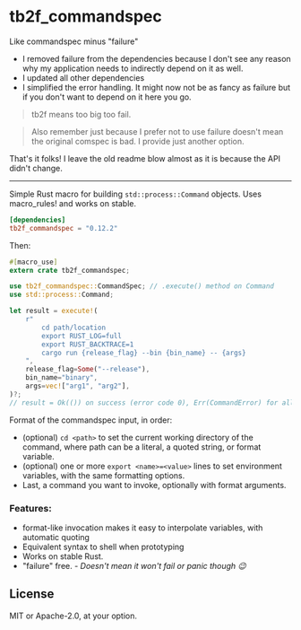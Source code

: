 # tb2f_commandspec

Like commandspec minus "failure"

* I removed failure from the dependencies because I don't see any reason why my application needs to indirectly depend on it as well. 
* I updated all other dependencies
* I simplified the error handling. It might now not be as fancy as failure but if you don't want to depend on it here you go.

> tb2f means too big too fail.

> Also remember just because I prefer not to use failure doesn't mean the original comspec is bad. I provide just another option. 

That's it folks! I leave the old readme blow almost as it is because the API didn't change.

---

Simple Rust macro for building `std::process::Command` objects. Uses macro_rules! and works on stable.

```toml
[dependencies]
tb2f_commandspec = "0.12.2"
```

Then:

```rust
#[macro_use]
extern crate tb2f_commandspec;

use tb2f_commandspec::CommandSpec; // .execute() method on Command
use std::process::Command;

let result = execute!(
    r"
        cd path/location
        export RUST_LOG=full
        export RUST_BACKTRACE=1
        cargo run {release_flag} --bin {bin_name} -- {args}
    ",
    release_flag=Some("--release"),
    bin_name="binary",
    args=vec!["arg1", "arg2"],
)?;
// result = Ok(()) on success (error code 0), Err(CommandError) for all else
```

Format of the commandspec input, in order:

* (optional) `cd <path>` to set the current working directory of the command, where path can be a literal, a quoted string, or format variable.
* (optional) one or more `export <name>=<value>` lines to set environment variables, with the same formatting options.
* Last, a command you want to invoke, optionally with format arguments.

### Features:

* format-like invocation makes it easy to interpolate variables, with automatic quoting
* Equivalent syntax to shell when prototyping
* Works on stable Rust.
* "failure" free. - _Doesn't mean it won't fail or panic though :wink:_

## License

MIT or Apache-2.0, at your option.
